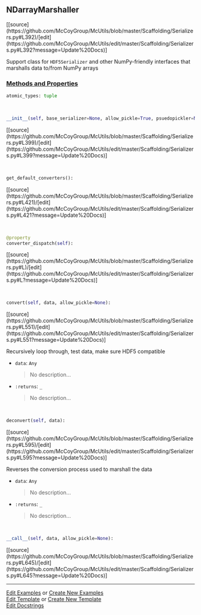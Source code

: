 ## <a id="McUtils.Scaffolding.Serializers.NDarrayMarshaller">NDarrayMarshaller</a> 
<div class="docs-source-link" markdown="1">
[[source](https://github.com/McCoyGroup/McUtils/blob/master/Scaffolding/Serializers.py#L392)/[edit](https://github.com/McCoyGroup/McUtils/edit/master/Scaffolding/Serializers.py#L392?message=Update%20Docs)]
</div>

Support class for `HDF5Serializer` and other
NumPy-friendly interfaces that marshalls data
to/from NumPy arrays

<div class="collapsible-section">
 <div class="collapsible-section collapsible-section-header" markdown="1">
 
### <a class="collapse-link" data-toggle="collapse" href="#methods">Methods and Properties</a> <a class="float-right" data-toggle="collapse" href="#methods"><i class="fa fa-chevron-down"></i></a>

 </div>
 <div class="collapsible-section collapsible-section-body collapse" id="methods" markdown="1">

```python
atomic_types: tuple
```
<a id="McUtils.Scaffolding.Serializers.NDarrayMarshaller.__init__" class="docs-object-method">&nbsp;</a> 
```python
__init__(self, base_serializer=None, allow_pickle=True, psuedopickler=None, allow_records=False, all_dicts=False, converters=None): 
```
<div class="docs-source-link" markdown="1">
[[source](https://github.com/McCoyGroup/McUtils/blob/master/Scaffolding/Serializers.py#L399)/[edit](https://github.com/McCoyGroup/McUtils/edit/master/Scaffolding/Serializers.py#L399?message=Update%20Docs)]
</div>

<a id="McUtils.Scaffolding.Serializers.NDarrayMarshaller.get_default_converters" class="docs-object-method">&nbsp;</a> 
```python
get_default_converters(): 
```
<div class="docs-source-link" markdown="1">
[[source](https://github.com/McCoyGroup/McUtils/blob/master/Scaffolding/Serializers.py#L421)/[edit](https://github.com/McCoyGroup/McUtils/edit/master/Scaffolding/Serializers.py#L421?message=Update%20Docs)]
</div>

<a id="McUtils.Scaffolding.Serializers.NDarrayMarshaller.converter_dispatch" class="docs-object-method">&nbsp;</a> 
```python
@property
converter_dispatch(self): 
```
<div class="docs-source-link" markdown="1">
[[source](https://github.com/McCoyGroup/McUtils/blob/master/Scaffolding/Serializers.py#L)/[edit](https://github.com/McCoyGroup/McUtils/edit/master/Scaffolding/Serializers.py#L?message=Update%20Docs)]
</div>

<a id="McUtils.Scaffolding.Serializers.NDarrayMarshaller.convert" class="docs-object-method">&nbsp;</a> 
```python
convert(self, data, allow_pickle=None): 
```
<div class="docs-source-link" markdown="1">
[[source](https://github.com/McCoyGroup/McUtils/blob/master/Scaffolding/Serializers.py#L551)/[edit](https://github.com/McCoyGroup/McUtils/edit/master/Scaffolding/Serializers.py#L551?message=Update%20Docs)]
</div>

Recursively loop through, test data, make sure HDF5 compatible
- `data`: `Any`
    >No description...
- `:returns`: `_`
    >No description...

<a id="McUtils.Scaffolding.Serializers.NDarrayMarshaller.deconvert" class="docs-object-method">&nbsp;</a> 
```python
deconvert(self, data): 
```
<div class="docs-source-link" markdown="1">
[[source](https://github.com/McCoyGroup/McUtils/blob/master/Scaffolding/Serializers.py#L595)/[edit](https://github.com/McCoyGroup/McUtils/edit/master/Scaffolding/Serializers.py#L595?message=Update%20Docs)]
</div>

Reverses the conversion process
        used to marshall the data
- `data`: `Any`
    >No description...
- `:returns`: `_`
    >No description...

<a id="McUtils.Scaffolding.Serializers.NDarrayMarshaller.__call__" class="docs-object-method">&nbsp;</a> 
```python
__call__(self, data, allow_pickle=None): 
```
<div class="docs-source-link" markdown="1">
[[source](https://github.com/McCoyGroup/McUtils/blob/master/Scaffolding/Serializers.py#L645)/[edit](https://github.com/McCoyGroup/McUtils/edit/master/Scaffolding/Serializers.py#L645?message=Update%20Docs)]
</div>

 </div>
</div>




___

[Edit Examples](https://github.com/McCoyGroup/McUtils/edit/gh-pages/ci/examples/McUtils/Scaffolding/Serializers/NDarrayMarshaller.md) or 
[Create New Examples](https://github.com/McCoyGroup/McUtils/new/gh-pages/?filename=ci/examples/McUtils/Scaffolding/Serializers/NDarrayMarshaller.md) <br/>
[Edit Template](https://github.com/McCoyGroup/McUtils/edit/gh-pages/ci/docs/McUtils/Scaffolding/Serializers/NDarrayMarshaller.md) or 
[Create New Template](https://github.com/McCoyGroup/McUtils/new/gh-pages/?filename=ci/docs/templates/McUtils/Scaffolding/Serializers/NDarrayMarshaller.md) <br/>
[Edit Docstrings](https://github.com/McCoyGroup/McUtils/edit/master/Scaffolding/Serializers.py#L392?message=Update%20Docs)